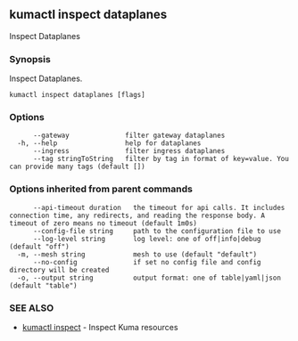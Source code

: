 ## kumactl inspect dataplanes

Inspect Dataplanes

### Synopsis

Inspect Dataplanes.

```
kumactl inspect dataplanes [flags]
```

### Options

```
      --gateway              filter gateway dataplanes
  -h, --help                 help for dataplanes
      --ingress              filter ingress dataplanes
      --tag stringToString   filter by tag in format of key=value. You can provide many tags (default [])
```

### Options inherited from parent commands

```
      --api-timeout duration   the timeout for api calls. It includes connection time, any redirects, and reading the response body. A timeout of zero means no timeout (default 1m0s)
      --config-file string     path to the configuration file to use
      --log-level string       log level: one of off|info|debug (default "off")
  -m, --mesh string            mesh to use (default "default")
      --no-config              if set no config file and config directory will be created
  -o, --output string          output format: one of table|yaml|json (default "table")
```

### SEE ALSO

* [kumactl inspect](kumactl_inspect.md)	 - Inspect Kuma resources

